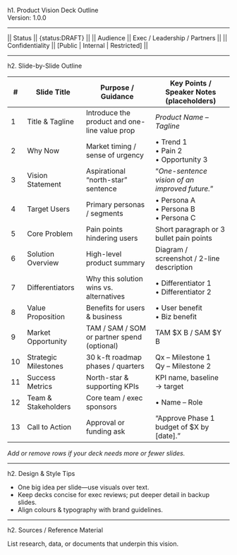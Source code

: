 h1. Product Vision Deck Outline  
Version: 1.0.0

---

|| Status            || {status:DRAFT} ||
|| Audience          || Exec / Leadership / Partners ||
|| Confidentiality   || [Public \| Internal \| Restricted] ||

---

h2. Slide-by-Slide Outline  

| #  | Slide Title            | Purpose / Guidance                                           | Key Points / Speaker Notes (placeholders)          |
|----|------------------------|--------------------------------------------------------------|----------------------------------------------------|
| 1  | Title & Tagline        | Introduce the product and one-line value prop               | *Product Name* – *Tagline*                         |
| 2  | Why Now                | Market timing / sense of urgency                            | • Trend 1 <br>• Pain 2 <br>• Opportunity 3         |
| 3  | Vision Statement       | Aspirational “north-star” sentence                          | “*One-sentence vision of an improved future.*”     |
| 4  | Target Users           | Primary personas / segments                                 | • Persona A <br>• Persona B <br>• Persona C        |
| 5  | Core Problem           | Pain points hindering users                                 | Short paragraph or 3 bullet pain points            |
| 6  | Solution Overview      | High-level product summary                                  | Diagram / screenshot / 2-line description          |
| 7  | Differentiators        | Why this solution wins vs. alternatives                     | • Differentiator 1 <br>• Differentiator 2          |
| 8  | Value Proposition      | Benefits for users & business                               | • User benefit <br>• Biz benefit                   |
| 9  | Market Opportunity     | TAM / SAM / SOM or partner spend (optional)                 | TAM $X B / SAM $Y B                                 |
| 10 | Strategic Milestones   | 30 k-ft roadmap phases / quarters                           | Qx – Milestone 1 <br>Qy – Milestone 2              |
| 11 | Success Metrics        | North-star & supporting KPIs                                | KPI name, baseline → target                        |
| 12 | Team & Stakeholders    | Core team / exec sponsors                                   | • Name – Role                                      |
| 13 | Call to Action         | Approval or funding ask                                     | “Approve Phase 1 budget of $X by [date].”          |

*Add or remove rows if your deck needs more or fewer slides.*

---

h2. Design & Style Tips  

- One big idea per slide—use visuals over text.  
- Keep decks concise for exec reviews; put deeper detail in backup slides.  
- Align colours & typography with brand guidelines.

---

h2. Sources / Reference Material  

List research, data, or documents that underpin this vision.  